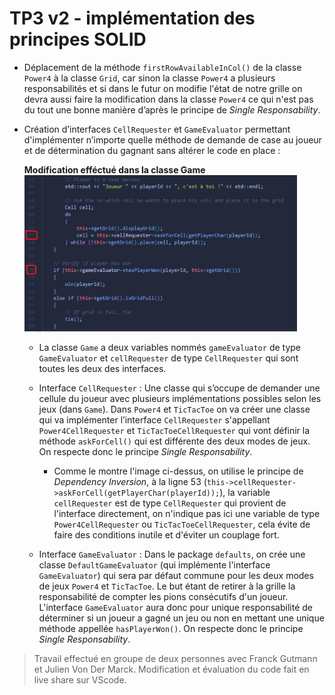 # TP3 v2 - implémentation des principes SOLID

- Déplacement de la méthode `firstRowAvailableInCol()` de la classe `Power4` à la classe `Grid`, car sinon la classe `Power4` a plusieurs responsabilités et si dans le futur on modifie l'état de notre grille on devra aussi faire la modification dans la classe `Power4` ce qui n'est pas du tout une bonne manière d’après le principe de *Single Responsability*.

- Création d’interfaces `CellRequester` et `GameEvaluator` permettant d'implémenter n’importe quelle méthode de demande de case au joueur et de détermination du gagnant sans altérer le code en place :

    **Modification efféctué dans la classe Game**
    <img src="../../img/rapport-one.jpg" height="250" />

    - La classe `Game` a deux variables nommés `gameEvaluator` de type `GameEvaluator` et `cellRequester` de type `CellRequester` qui sont toutes les deux des interfaces. 

    - Interface `CellRequester` : Une classe qui s’occupe de demander une cellule du joueur avec plusieurs implémentations possibles selon les jeux (dans `Game`). Dans `Power4` et `TicTacToe` on va créer une classe qui va implémenter l’interface `CellRequester` s'appellant `Power4CellRequester` et `TicTacToeCellRequester` qui vont définir la méthode `askForCell()` qui est différente des deux modes de jeux. On respecte donc le principe *Single Responsability*.  

        - Comme le montre l'image ci-dessus, on utilise le principe de *Dependency Inversion*, à la ligne 53 (`this->cellRequester->askForCell(getPlayerChar(playerId));`), la variable `cellRequester` est de type `CellRequester` qui provient de l'interface directement, on n'indique pas ici une variable de type `Power4CellRequester` ou `TicTacToeCellRequester`, cela évite de faire des conditions inutile et d'éviter un couplage fort.  

    - Interface `GameEvaluator` : Dans le package `defaults`, on crée une classe `DefaultGameEvaluator` (qui implémente l'interface `GameEvaluator`) qui sera par défaut commune pour les deux modes de jeux `Power4` et `TicTacToe`. Le but étant de retirer à la grille la responsabilité de compter les pions consécutifs d'un joueur. L'interface `GameEvaluator` aura donc pour unique responsabilité de déterminer si un joueur a gagné un jeu ou non en mettant une unique méthode appellée `hasPlayerWon()`. On respecte donc le principe *Single Responsability*.  


> Travail effectué en groupe de deux personnes avec Franck Gutmann et Julien Von Der Marck. Modification et évaluation du code fait en live share sur VScode. 
